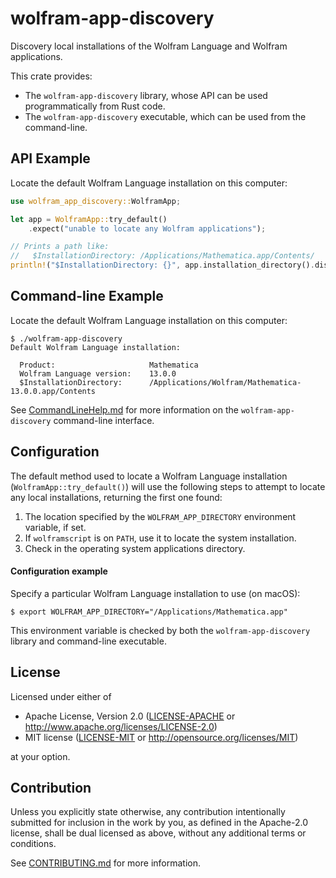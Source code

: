 # wolfram-app-discovery

Discovery local installations of the Wolfram Language and Wolfram applications.

This crate provides:

* The `wolfram-app-discovery` library, whose API can be used programmatically from Rust code.
* The `wolfram-app-discovery` executable, which can be used from the command-line.

## API Example

Locate the default Wolfram Language installation on this computer:
```rust
use wolfram_app_discovery::WolframApp;

let app = WolframApp::try_default()
    .expect("unable to locate any Wolfram applications");

// Prints a path like:
//   $InstallationDirectory: /Applications/Mathematica.app/Contents/
println!("$InstallationDirectory: {}", app.installation_directory().display());
```

## Command-line Example

Locate the default Wolfram Language installation on this computer:

```shell
$ ./wolfram-app-discovery
Default Wolfram Language installation:

  Product:                     Mathematica
  Wolfram Language version:    13.0.0
  $InstallationDirectory:      /Applications/Wolfram/Mathematica-13.0.0.app/Contents
```

See [CommandLineHelp.md](./docs/CommandLineHelp.md) for more information on the
`wolfram-app-discovery` command-line interface.

## Configuration

The default method used to locate a Wolfram Language installation
(`WolframApp::try_default()`) will use the following steps to attempt to locate any local
installations, returning the first one found:

1. The location specified by the `WOLFRAM_APP_DIRECTORY` environment variable, if set.
2. If `wolframscript` is on `PATH`, use it to locate the system installation.
3. Check in the operating system applications directory.

#### Configuration example

Specify a particular Wolfram Language installation to use (on macOS):

```shell
$ export WOLFRAM_APP_DIRECTORY="/Applications/Mathematica.app"
```

This environment variable is checked by both the `wolfram-app-discovery` library and
command-line executable.

## License

Licensed under either of

* Apache License, Version 2.0
  ([LICENSE-APACHE](LICENSE-APACHE) or http://www.apache.org/licenses/LICENSE-2.0)
* MIT license
  ([LICENSE-MIT](LICENSE-MIT) or http://opensource.org/licenses/MIT)

at your option.

## Contribution

Unless you explicitly state otherwise, any contribution intentionally submitted
for inclusion in the work by you, as defined in the Apache-2.0 license, shall be
dual licensed as above, without any additional terms or conditions.

See [CONTRIBUTING.md](./CONTRIBUTING.md) for more information.